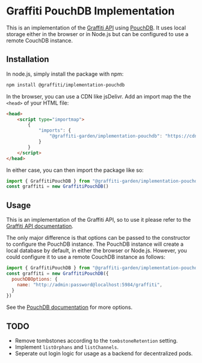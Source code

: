 # Graffiti PouchDB Implementation

This is an implementation of the [Graffiti API](https://api.graffiti.garden/classes/Graffiti.html)
using [PouchDB](https://pouchdb.com/).
It uses local storage either in the browser or in Node.js but can be configured
to use a remote CouchDB instance.

## Installation

In node.js, simply install the package with npm:

```bash
npm install @graffiti/implementation-pouchdb
```

In the browser, you can use a CDN like jsDelivr. Add an import map the the `<head>` of your HTML file:
```html
<head>
    <script type="importmap">
        {
            "imports": {
                "@graffiti-garden/implementation-pouchdb": "https://cdn.jsdelivr.net/npm/@graffiti-garden/implementation-pouchdb/dist/index.js"
            }
        }
    </script>
</head>
```

In either case, you can then import the package like so:

```javascript
import { GraffitiPouchDB } from "@graffiti-garden/implementation-pouchdb";
const graffiti = new GraffitiPouchDB()
```

## Usage

This is an implementation of the Graffiti API,
so to use it please refer to the [Graffiti API documentation](https://api.graffiti.garden/classes/Graffiti.html).

The only major difference is that options can be passed to the constructor
to configure the PouchDB instance.
The PouchDB instance will create a local database by default,
in either the browser or Node.js.
However, you could configure it to use a remote CouchDB instance as follows:

```javascript
import { GraffitiPouchDB } from "@graffiti-garden/implementation-pouchdb";
const graffiti = new GraffitiPouchDB({
  pouchDBOptions: {
    name: "http://admin:password@localhost:5984/graffiti",
  }
})
```

See the [PouchDB documentation](https://pouchdb.com/api.html#create_database) for more options.

## TODO

- Remove tombstones according to the `tombstoneRetention` setting.
- Implement `listOrphans` and `listChannels`.
- Seperate out login logic for usage as a backend for decentralized pods.

